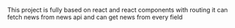 This project is fully based on react and react components with routing it can fetch news from news api and can get news from every field
